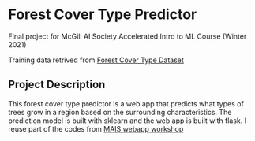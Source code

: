 # Forest Cover Type Predictor
Final project for McGill AI Society Accelerated Intro to ML Course (Winter 2021)

Training data retrived from <a href="https://www.kaggle.com/uciml/forest-cover-type-dataset">Forest Cover Type Dataset</a>

## Project Description
This forest cover type predictor is a web app that predicts what types of trees grow in a region based on the surrounding characteristics. The prediction model is built with sklearn and the web app is built with flask. I reuse part of the codes from <a href="https://github.com/McGillAISociety/Fall2020-Workshop3">MAIS webapp workshop</a>

